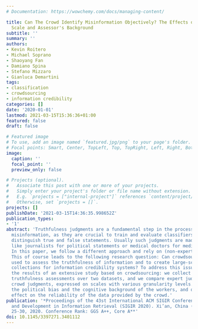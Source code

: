 ```yaml
---
# Documentation: https://wowchemy.com/docs/managing-content/

title: Can The Crowd Identify Misinformation Objectively? The Effects of Judgment
  Scale and Assessor's Background
subtitle: ''
summary: ''
authors:
- Kevin Roitero
- Michael Soprano
- Shaoyang Fan
- Damiano Spina
- Stefano Mizzaro
- Gianluca Demartini
tags:
- classification
- crowdsourcing
- information credibility
categories: []
date: '2020-01-01'
lastmod: 2021-03-15T15:36:36+01:00
featured: false
draft: false

# Featured image
# To use, add an image named `featured.jpg/png` to your page's folder.
# Focal points: Smart, Center, TopLeft, Top, TopRight, Left, Right, BottomLeft, Bottom, BottomRight.
image:
  caption: ''
  focal_point: ''
  preview_only: false

# Projects (optional).
#   Associate this post with one or more of your projects.
#   Simply enter your project's folder or file name without extension.
#   E.g. `projects = ["internal-project"]` references `content/project/deep-learning/index.md`.
#   Otherwise, set `projects = []`.
projects: []
publishDate: '2021-03-15T14:36:35.998652Z'
publication_types:
- '1'
abstract: 'Truthfulness judgments are a fundamental step in the process of fighting
  misinformation, as they are crucial to train and evaluate classifiers that automatically
  distinguish true and false statements. Usually such judgments are made by experts,
  like journalists for political statements or medical doctors for medical statements.
  In this paper, we follow a different approach and rely on (non-expert) crowd workers.
  This of course leads to the following research question: Can crowdsourcing be reliably
  used to assess the truthfulness of information and to create large-scale labeled
  collections for information credibility systems? To address this issue, we present
  the results of an extensive study based on crowdsourcing: we collect thousands of
  truthfulness assessments over two datasets, and we compare expert judgments with
  crowd judgments, expressed on scales with various granularity levels. We also measure
  the political bias and the cognitive background of the workers, and quantify their
  effect on the reliability of the data provided by the crowd.'
publication: '*Proceedings of the 43st International ACM SIGIR Conference on Research
  and Development in Information Retrieval (SIGIR 2020). Xi’an, China (Online). July
  25-30, 2020. Conference Rank: GGS A++, Core A**'
doi: 10.1145/3397271.3401112
---
```


